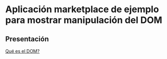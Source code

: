 # Aplicación marketplace de ejemplo para mostrar manipulación del DOM

## Presentación

[Qué es el DOM?](presentation/Que_es_el_DOM.md)
